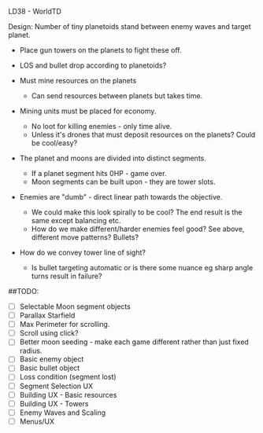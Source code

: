 LD38 - WorldTD


Design:
  Number of tiny planetoids stand between enemy waves and target planet.

  * Place gun towers on the planets to fight these off.
  * LOS and bullet drop according to planetoids?
  * Must mine resources on the planets
    * Can send resources between planets but takes time.
  * Mining units must be placed for economy.
    * No loot for killing enemies - only time alive.
    * Unless it's drones that must deposit resources on the planets? Could be cool/easy?
  * The planet and moons are divided into distinct segments.
    * If a planet segment hits 0HP - game over.
    * Moon segments can be built upon - they are tower slots.

  * Enemies are "dumb" - direct linear path towards the objective.
    * We could make this look spirally to be cool? The end result is the same except balancing etc.
    * How do we make different/harder enemies feel good? See above, different move patterns? Bullets?

  * How do we convey tower line of sight?
    * Is bullet targeting automatic or is there some nuance eg sharp angle turns result in failure?

##TODO:

  * [ ] Selectable Moon segment objects
  * [ ] Parallax Starfield
  * [ ] Max Perimeter for scrolling.
  * [ ] Scroll using click?
  * [ ] Better moon seeding - make each game different rather than just fixed radius.
  * [ ] Basic enemy object
  * [ ] Basic bullet object
  * [ ] Loss condition (segment lost)
  * [ ] Segment Selection UX
  * [ ] Building UX - Basic resources
  * [ ] Building UX - Towers
  * [ ] Enemy Waves and Scaling
  * [ ] Menus/UX
